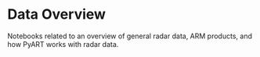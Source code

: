 # Data Overview

Notebooks related to an overview of general radar data, ARM products, and how PyART works with radar data.
